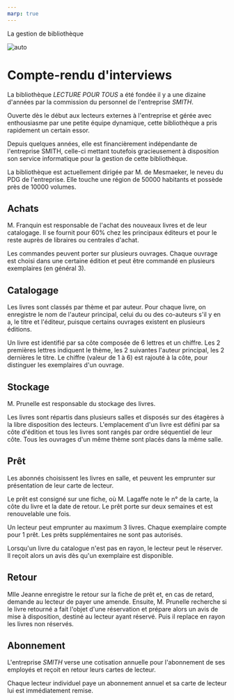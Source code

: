 ```yaml
---
marp: true
---
```

La gestion de bibliothèque

![auto](..\MCC.drawio.svg)

# Compte-rendu d'interviews

La bibliothèque *LECTURE POUR TOUS* a été fondée il y a une dizaine d'années par la commission du personnel de l'entreprise *SMITH*.

Ouverte dès le début aux lecteurs externes à l'entreprise et gérée avec enthousiasme par une petite équipe dynamique, cette bibliothèque a pris rapidement un certain essor.

Depuis quelques années, elle est financièrement indépendante de l'entreprise SMITH, celle-ci mettant toutefois gracieusement à disposition son service informatique pour la gestion de cette bibliothèque.

La bibliothèque est actuellement dirigée par M. de Mesmaeker, le neveu du PDG de l'entreprise. Elle touche une région de 50000 habitants et possède près de 10000 volumes.

## Achats

M. Franquin est responsable de l'achat des nouveaux livres et de leur catalogage.
Il se fournit pour 60% chez les principaux éditeurs et pour le reste auprès de libraires ou centrales d'achat.

Les commandes peuvent porter sur plusieurs ouvrages. Chaque ouvrage est choisi dans une certaine édition et peut être commandé en plusieurs exemplaires (en général 3).


## Catalogage

Les livres sont classés par thème et par auteur. Pour chaque livre, on enregistre le nom de l'auteur principal, celui du ou des co-auteurs s'il y en a, le titre et l'éditeur, puisque certains ouvrages existent en plusieurs éditions.

Un livre est identifié par sa côte composée de 6 lettres et un chiffre. Les 2 premières lettres indiquent le thème, les 2 suivantes l'auteur principal, les 2 dernières le titre.
Le chiffre (valeur de 1 à 6) est rajouté à la côte, pour distinguer les exemplaires d'un ouvrage.
 
## Stockage

M. Prunelle est responsable du stockage des livres.

Les livres sont répartis dans plusieurs salles et disposés sur des étagères à la libre disposition des lecteurs. L'emplacement d'un livre est défini par sa côte d'édition et tous les livres sont rangés par ordre séquentiel de leur côte. 
Tous les ouvrages d'un même thème sont placés dans la même salle.


## Prêt

Les abonnés choisissent les livres en salle, et peuvent les emprunter sur présentation de leur carte de lecteur.

Le prêt est consigné sur une fiche, où M. Lagaffe note le n° de la carte, la côte du livre et la date de retour. Le prêt porte sur deux semaines et est renouvelable une fois.

Un lecteur peut emprunter au maximum 3 livres. Chaque exemplaire compte pour 1 prêt. Les prêts supplémentaires ne sont pas autorisés.

Lorsqu'un livre du catalogue n'est pas en rayon, le lecteur peut le réserver. Il reçoit alors un avis dès qu'un exemplaire est disponible.


## Retour

Mlle Jeanne enregistre le retour sur la fiche de prêt et, en cas de retard, demande au lecteur de payer une amende.
Ensuite, M. Prunelle recherche si le livre retourné a fait l'objet d'une réservation et prépare alors un avis de mise à disposition, destiné au lecteur ayant réservé. Puis il replace en rayon les livres non réservés.


## Abonnement

L'entreprise *SMITH* verse une cotisation annuelle pour l'abonnement de ses employés et reçoit en retour leurs cartes de lecteur.

Chaque lecteur individuel paye un abonnement annuel et sa carte de lecteur lui est immédiatement remise.
